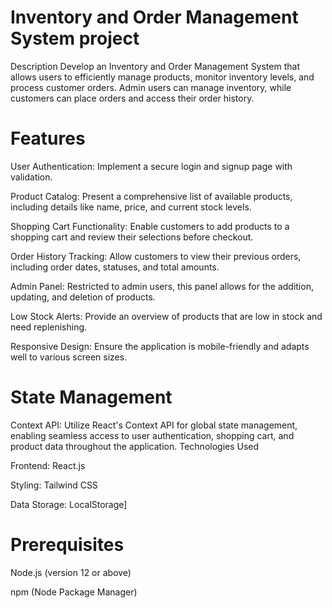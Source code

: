 # Inventory and Order Management System project
Description
Develop an Inventory and Order Management System that allows users to efficiently manage products, monitor inventory levels, and process customer orders. Admin users can manage inventory, while customers can place orders and access their order history.

# Features

User Authentication: Implement a secure login and signup page with validation.

Product Catalog: Present a comprehensive list of available products, including details like name, price, and current stock levels.

Shopping Cart Functionality: Enable customers to add products to a shopping cart and review their selections before checkout.

Order History Tracking: Allow customers to view their previous orders, including order dates, statuses, and total amounts.

Admin Panel: Restricted to admin users, this panel allows for the addition, updating, and deletion of products.

Low Stock Alerts: Provide an overview of products that are low in stock and need replenishing.

Responsive Design: Ensure the application is mobile-friendly and adapts well to various screen sizes.


# State Management

Context API: Utilize React's Context API for global state management, enabling seamless access to user authentication, shopping cart, and product data throughout the application.
Technologies Used

Frontend: React.js

Styling: Tailwind CSS

Data Storage: LocalStorage]

# Prerequisites
Node.js (version 12 or above)

npm (Node Package Manager)
